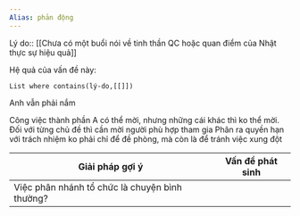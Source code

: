 ```yaml
---
Alias: phản động
---
```


Lý do:: [[Chưa có một buổi nói về tinh thần QC hoặc quan điểm của Nhật thực sự hiệu quả]]

Hệ quả của vấn đề này:
```dataview
List where contains(lý-do,[[]])
```

 Anh vẫn phải nắm 

Công việc thành phần A có thể mời, nhưng những cái khác thì ko thể mời. Đối với từng chủ đề thì cần mời người phù hợp tham gia
Phân ra quyền hạn với trách nhiệm ko phải chỉ để đề phòng, mà còn là để tránh việc xung đột

| Giải pháp gợi ý                                | Vấn đề phát sinh |
| ---------------------------------------------- | ---------------- |
| Việc phân nhánh tổ chức là chuyện bình thường? |                  |

 
